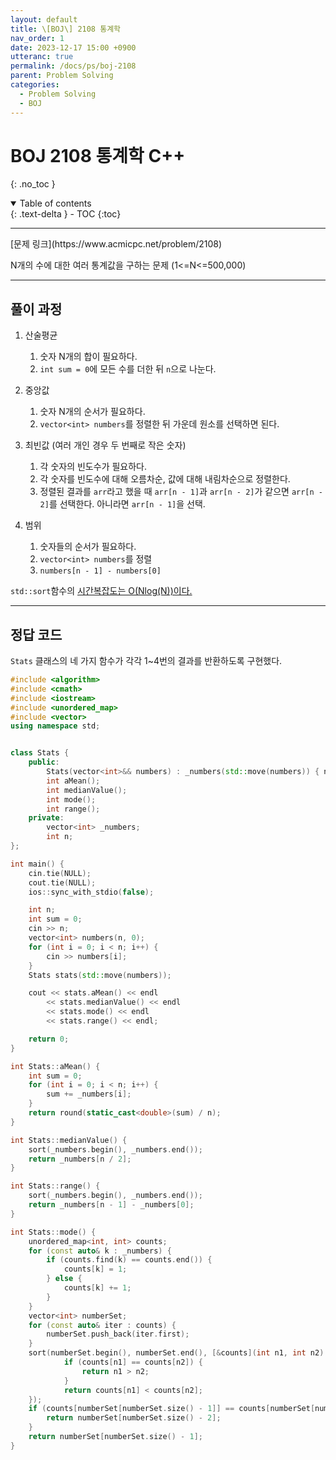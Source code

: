 ```yaml
---
layout: default
title: \[BOJ\] 2108 통계학
nav_order: 1
date: 2023-12-17 15:00 +0900
utteranc: true
permalink: /docs/ps/boj-2108
parent: Problem Solving
categories:
  - Problem Solving
  - BOJ
---
```


# BOJ 2108 통계학 C++
{: .no_toc }
<details open markdown="block">
  <summary>
    Table of contents
  </summary>
  {: .text-delta }
- TOC
{:toc}
</details>

<hr>
[문제 링크](https://www.acmicpc.net/problem/2108)

N개의 수에 대한 여러 통계값을 구하는 문제 (1<=N<=500,000)

<hr>

## 풀이 과정

1. 산술평균    
    1. 숫자 N개의 합이 필요하다.    
    2. `int sum = 0`에 모든 수를 더한 뒤 `n`으로 나눈다.    

2. 중앙값
    1. 숫자 N개의 순서가 필요하다.   
    2. `vector<int> numbers`를 정렬한 뒤 가운데 원소를 선택하면 된다.   

3. 최빈값 (여러 개인 경우 두 번째로 작은 숫자)   
    1. 각 숫자의 빈도수가 필요하다.    
    2. 각 숫자를 빈도수에 대해 오름차순, 값에 대해 내림차순으로 정렬한다.   
    3. 정렬된 결과를 `arr`라고 했을 때 `arr[n - 1]`과 `arr[n - 2]`가 같으면 `arr[n - 2]`를 선택한다. 아니라면 `arr[n - 1]`을 선택.    

4. 범위
    1. 숫자들의 순서가 필요하다.   
    2. `vector<int> numbers`를 정렬   
    3. `numbers[n - 1] - numbers[0]`

`std::sort`함수의 [시간복잡도는  O(Nlog(N))이다.](https://en.cppreference.com/w/cpp/algorithm/sort)   

<hr>

## 정답 코드

`Stats` 클래스의 네 가지 함수가 각각 1~4번의 결과를 반환하도록 구현했다.

```c++
#include <algorithm>
#include <cmath>
#include <iostream>
#include <unordered_map>
#include <vector>
using namespace std;


class Stats {
    public:
        Stats(vector<int>&& numbers) : _numbers(std::move(numbers)) { n = _numbers.size(); }
        int aMean();
        int medianValue();
        int mode();
        int range();
    private:
        vector<int> _numbers;
        int n;
};

int main() {
    cin.tie(NULL);
    cout.tie(NULL);
    ios::sync_with_stdio(false);

    int n;
    int sum = 0;
    cin >> n;
    vector<int> numbers(n, 0);
    for (int i = 0; i < n; i++) {
        cin >> numbers[i];
    }
    Stats stats(std::move(numbers));

    cout << stats.aMean() << endl
        << stats.medianValue() << endl
        << stats.mode() << endl
        << stats.range() << endl;

    return 0;
}

int Stats::aMean() {
    int sum = 0;
    for (int i = 0; i < n; i++) {
        sum += _numbers[i];
    }
    return round(static_cast<double>(sum) / n);
}

int Stats::medianValue() {
    sort(_numbers.begin(), _numbers.end());
    return _numbers[n / 2];
}

int Stats::range() {
    sort(_numbers.begin(), _numbers.end());
    return _numbers[n - 1] - _numbers[0];
}

int Stats::mode() {
    unordered_map<int, int> counts;
    for (const auto& k : _numbers) {
        if (counts.find(k) == counts.end()) {
            counts[k] = 1;
        } else {
            counts[k] += 1;
        }
    }
    vector<int> numberSet;
    for (const auto& iter : counts) {
        numberSet.push_back(iter.first);
    }
    sort(numberSet.begin(), numberSet.end(), [&counts](int n1, int n2) {
            if (counts[n1] == counts[n2]) {
                return n1 > n2;
            }
            return counts[n1] < counts[n2];
    });
    if (counts[numberSet[numberSet.size() - 1]] == counts[numberSet[numberSet.size() - 2]]) {
        return numberSet[numberSet.size() - 2];
    }
    return numberSet[numberSet.size() - 1];
}
```

